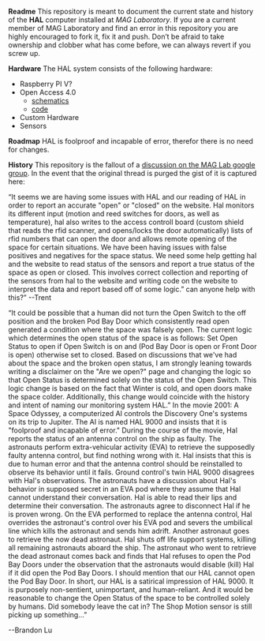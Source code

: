 **Readme**
This repository is meant to document the current state and history of the **HAL** computer installed at *MAG Laboratory*. If you are a current member of MAG Laboratory and find an error in this repository you are highly encouraged to fork it, fix it and push.  Don’t be afraid to take ownership and clobber what has come before, we can always revert if you screw up.

**Hardware**
The HAL system consists of the following hardware:
* Raspberry PI V?
* Open Access 4.0
  * [schematics](http://www.accxproducts.com/wiki/index.php?title=File:Open_Access_Control_v4_std_136.zip)
  * [code](https://github.com/MAGLaboratory/halley)
* Custom Hardware
* Sensors

**Roadmap**
HAL is foolproof and incapable of error, therefor there is no need for changes.

**History**
This repository is the fallout of a [discussion on the MAG Lab google group]( https://groups.google.com/forum/#!topic/maglaboratory/54QvicI6HVY). In the event that the original thread is purged the gist of it is captured here:

“It seems we are having some issues with HAL and our reading of HAL in order to report an accurate "open" or "closed" on the website.  Hal monitors its different input (motion and reed switches for doors, as well as temperature), hal also writes to the access controll board (custom shield that reads the rfid scanner, and opens/locks the door automatically) lists of rfid numbers that can open the door and allows remote opening of the space for certain situations.
We have been having issues with false positives and negatives for the space status.  We need some help getting hal and the website to read status of the sensors and report a true status of the space as open or closed.  This involves correct collection and reporting of the sensors from hal to the website and writing code on the website to interpret the data and report based off of some logic.”
can anyone help with this?”
--Trent

“It could be possible that a human did not turn the Open Switch to the off position and the broken Pod Bay Door which consistently read open generated a condition where the space was falsely open.
The current logic which determines the open status of the space is as follows:
Set Open Status to open if Open Switch is on and (Pod Bay Door is open or Front Door is open) otherwise set to closed.
Based on discussions that we've had about the space and the broken open status, I am strongly leaning towards writing a disclaimer on the "Are we open?" page and changing the logic so that Open Status is determined solely on the status of the Open Switch.  This logic change is based on the fact that Winter is cold, and open doors make the space colder.  Additionally, this change would coincide with the history and intent of naming our monitoring system HAL.”
In the movie 2001: A Space Odyssey, a computerized AI controls the Discovery One's systems on its trip to Jupiter.  The AI is named HAL 9000 and insists that it is "foolproof and incapable of error."  During the course of the movie, Hal reports the status of an antenna control on the ship as faulty.  The astronauts perform extra-vehicular activity (EVA) to retrieve the supposedly faulty antenna control, but find nothing wrong with it.  Hal insists that this is due to human error and that the antenna control should be reinstalled to observe its behavior until it fails.  Ground control's twin HAL 9000 disagrees with Hal's observations.  The astronauts have a discussion about Hal's behavior in supposed secret in an EVA pod where they assume that Hal cannot understand their conversation.  Hal is able to read their lips and determine their conversation.  The astronauts agree to disconnect Hal if he is proven wrong.  On the EVA performed to replace the antenna control, Hal overrides the astronaut's control over his EVA pod and severs the umbilical line which kills the astronaut and sends him adrift.  Another astronaut goes to retrieve the now dead astronaut.  Hal shuts off life support systems, killing all remaining astronauts aboard the ship.  The astronaut who went to retrieve the dead astronaut comes back and finds that Hal refuses to open the Pod Bay Doors under the observation that the astronauts would disable (kill) Hal if it did open the Pod Bay Doors.
I should mention that our HAL cannot open the Pod Bay Door.  In short, our HAL is a satirical impression of HAL 9000.  It is purposely non-sentient, unimportant, and human-reliant.  And it would be reasonable to change the Open Status of the space to be controlled solely by humans.
Did somebody leave the cat in?  The Shop Motion sensor is still picking up something...”

--Brandon Lu


